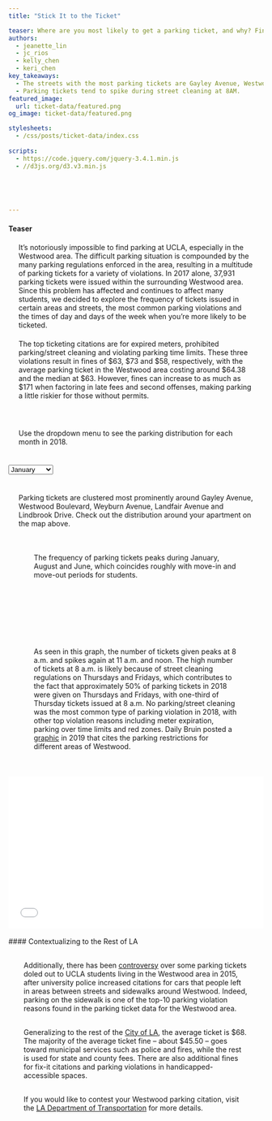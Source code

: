 ```yaml
---
title: "Stick It to the Ticket"

teaser: Where are you most likely to get a parking ticket, and why? Find out the times and days when parking citations spike near you.
authors:
  - jeanette_lin
  - jc_rios
  - kelly_chen
  - keri_chen
key_takeaways:
  - The streets with the most parking tickets are Gayley Avenue, Westwood Boulevard, Weyburn Avenue, Landfair, Avenue and Lindbrook Drive.
  - Parking tickets tend to spike during street cleaning at 8AM.
featured_image:
  url: ticket-data/featured.png
og_image: ticket-data/featured.png

stylesheets:
  - /css/posts/ticket-data/index.css
  
scripts:
  - https://code.jquery.com/jquery-3.4.1.min.js
  - //d3js.org/d3.v3.min.js


  

  
---
```

<script src="https://cdn.plot.ly/plotly-latest.min.js"></script>
#### Teaser
<p class="text" style="margin:20px;">It’s notoriously impossible to find parking at UCLA, especially in the Westwood area. The difficult parking situation is compounded by the many parking regulations enforced in the area, resulting in a multitude of parking tickets for a variety of violations. In 2017 alone, 37,931 parking tickets were issued within the surrounding Westwood area. Since this problem has affected and continues to affect many students, we decided to explore the frequency of tickets issued in certain areas and streets, the most common parking violations and the times of day and days of the week when you’re more likely to be ticketed.
</p>

<p class="text" style="margin:20px;">The top ticketing citations are for expired meters, prohibited parking/street cleaning and violating parking time limits. These three violations result in fines of $63, $73 and $58, respectively, with the average parking ticket in the Westwood area costing around $64.38 and the median at $63. However, fines can increase to as much as $171 when factoring in late fees and second offenses, making parking a little riskier for those without permits.
</p>

<br/>
<p class="text" style="margin:20px;">
Use the dropdown menu to see the parking distribution for each month in 2018.
</p>
<br/>


<div class="month-select" style="width:200px;">
<select id='month' onchange='changemonth()'>
  <option value="jan">January</option>
  <option value="feb">February</option>
  <option value="mar">March</option>
  <option value="apr">April</option>
  <option value="may">May</option>
  <option value="june">June</option>
  <option value="july">July</option>
  <option value="aug">August</option>
  <option value="sept">September</option>
  <option value="oct">October</option>
  <option value="nov">November</option>
  <option value="dec">December</option>
</select>
</div>


<div id="map"></div>
<br/>


<p class="text" style="margin:20px;">
Parking tickets are clustered most prominently around Gayley Avenue, Westwood Boulevard, Weyburn Avenue, Landfair Avenue and Lindbrook Drive. Check out the distribution around your apartment on the map above.
</p>

<p class="text" style="margin:50px;">
The frequency of parking tickets peaks during January, August and June, which coincides roughly with move-in and move-out periods for students.
</p>

<script src="/js/posts/ticket-data/index.js"></script>

<script async defer
        src="https://maps.googleapis.com/maps/api/js?key=AIzaSyAtIR0I3rLXvB4YTJ3L_G2iq4koHzmJgp8&libraries=visualization&callback=initMap">
</script>

<br>

<br>
<div  id="plotly-div"></div>


<p class="text" style="margin: 50px;">
As seen in this graph, the number of tickets given peaks at 8 a.m. and spikes again at 11 a.m. and noon. The high number of tickets at 8 a.m. is likely because of street cleaning regulations on Thursdays and Fridays, which contributes to the fact that approximately 50% of parking tickets in 2018 were given on Thursdays and Fridays, with one-third of Thursday tickets issued at 8 a.m. No parking/street cleaning was the most common type of parking violation in 2018, with other top violation reasons including meter expiration, parking over time limits and red zones. Daily Bruin posted a <a href="https://dailybruin.com/2019/12/07/graphics-gayley-parking-policies/">graphic</a> in 2019 that cites the parking restrictions for different areas of Westwood.
</p>



<div class="resp-container">
<iframe class="resp-iframe" width="100%" height="300px" frameborder="0" scrolling="no" src="//plot.ly/~jeanettelin8/15.embed?showlink=false&width=40%&height=300px&modebar=false"></iframe>
</div>


<br>
#### Contextualizing to the Rest of LA
<p class="text" style="margin:30px;">
Additionally, there has been <a href="https://www.w3schools.com">controversy</a> over some parking tickets doled out to UCLA students living in the Westwood area in 2015, after university police increased citations for cars that people left in areas between streets and sidewalks around Westwood. Indeed, parking on the sidewalk is one of the top-10 parking violation reasons found in the parking ticket data for the Westwood area.
 </p>
 <p class="text" style="margin:30px;">
Generalizing to the rest of the <a href="https://ladot.lacity.org/what-we-do/parking/parking-tickets">City of LA</a>, the average ticket is $68. The majority of the average ticket fine – about $45.50 – goes toward municipal services such as police and fires, while the rest is used for state and county fees. There are also additional fines for fix-it citations and parking violations in handicapped-accessible spaces.
 </p>
 <p class="text" style="margin:30px;">
If you would like to contest your Westwood parking citation, visit the <a href="https://prodpci.etimspayments.com/pbw/include/laopm/contest.htm">LA Department of Transportation</a> for more details. 
</p>







<script>

















trace1 = {
  line: {
    color: 'rgb(8,48,107)', 
    width: 10
  }, 
  sort: false, 
  type: 'bar', 
  xsrc: 'jeanettelin8:16:18b986', 
  x: ['Sunday', 'Monday', 'Tuesday', 'Wednesday', 'Thursday', 'Friday', 'Saturday'], 
  ysrc: 'jeanettelin8:16:64b793', 
  y: [1171, 2736, 3251, 3503, 5977, 6023, 1690], 
  frame: null, 
  xaxis: 'x', 
  yaxis: 'y', 
  marker: {
    line: {color: 'rgba(31,119,180,1)'}, 
    color: 'rgb(158,202,225)'
  }, 
  error_x: {color: 'rgba(31,119,180,1)'}, 
  error_y: {color: 'rgba(31,119,180,1)'}, 
  textsrc: 'jeanettelin8:16:497088', 
  text: ['4.8% of 2018 tickets', '11.2% of 2018 tickets', '13.4% of 2018 tickets', '14.4% of 2018 tickets', '24.5% of 2018 tickets', '24.7% of 2018 tickets', '6.9% of 2018 tickets']
};
data = [trace1];
layout = {
  title: 'Weekly Tickets in 2018', 
  xaxis: {
    type: 'category', 
    title: 'Day of the Week', 
    domain: [0, 1], 
    automargin: true, 
    categoryarray: ['Sunday', 'Monday', 'Tuesday', 'Wednesday', 'Thursday', 'Friday', 'Saturday'], 
    categoryorder: 'array'
  }, 
  yaxis: {
    title: 'Number of Tickets', 
    domain: [0, 1], 
    automargin: true
  }, 
  margin: {
    b: 40, 
    l: 60, 
    r: 10, 
    t: 25
  }, 
  hovermode: 'closest', 
  showlegend: false
};
Plotly.plot('plotly-div', {
  data: data,
  layout: layout
});
</script>
